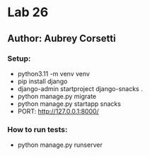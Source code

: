 # Lab 26

## Author: Aubrey Corsetti

### Setup:

- python3.11 -m venv venv
- pip install django
- django-admin startproject django-snacks .
- python manage.py migrate
- python manage.py startapp snacks
- PORT: http://127.0.0.1:8000/

### How to run tests:

- python manage.py runserver

